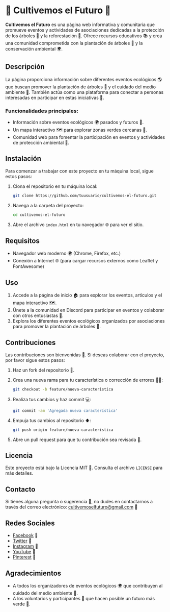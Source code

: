 # 🌱 Cultivemos el Futuro 🌳

**Cultivemos el Futuro** es una página web informativa y comunitaria que promueve eventos y actividades de asociaciones dedicadas a la protección de los árboles 🌳 y la reforestación 🌿. Ofrece recursos educativos 📚 y crea una comunidad comprometida con la plantación de árboles 🌱 y la conservación ambiental 🌍.

## Descripción

La página proporciona información sobre diferentes eventos ecológicos 🌎 que buscan promover la plantación de árboles 🌳 y el cuidado del medio ambiente 🌱. También actúa como una plataforma para conectar a personas interesadas en participar en estas iniciativas 🌻.

### Funcionalidades principales:
- Información sobre eventos ecológicos 🌍 pasados y futuros 🌱.
- Un mapa interactivo 🗺️ para explorar zonas verdes cercanas 🍃.
- Comunidad web para fomentar la participación en eventos y actividades de protección ambiental 🌿.

## Instalación

Para comenzar a trabajar con este proyecto en tu máquina local, sigue estos pasos:

1. Clona el repositorio en tu máquina local:

    ```bash
    git clone https://github.com/tuusuario/cultivemos-el-futuro.git
    ```

2. Navega a la carpeta del proyecto:

    ```bash
    cd cultivemos-el-futuro
    ```

3. Abre el archivo `index.html` en tu navegador 🌐 para ver el sitio.

## Requisitos

- Navegador web moderno 🌍 (Chrome, Firefox, etc.)
- Conexión a Internet 🌐 (para cargar recursos externos como Leaflet y FontAwesome)

## Uso

1. Accede a la página de inicio 🏠 para explorar los eventos, artículos y el mapa interactivo 🗺️.
2. Únete a la comunidad en Discord para participar en eventos y colaborar con otros entusiastas 🌱.
3. Explora los diferentes eventos ecológicos organizados por asociaciones para promover la plantación de árboles 🌳.

## Contribuciones

Las contribuciones son bienvenidas 🌻. Si deseas colaborar con el proyecto, por favor sigue estos pasos:

1. Haz un fork del repositorio 🍴.
2. Crea una nueva rama para tu característica o corrección de errores 🧑‍💻:
   
    ```bash
    git checkout -b feature/nueva-caracteristica
    ```

3. Realiza tus cambios y haz commit 💻:

    ```bash
    git commit -am 'Agregada nueva característica'
    ```

4. Empuja tus cambios al repositorio ⬆️:

    ```bash
    git push origin feature/nueva-caracteristica
    ```

5. Abre un pull request para que tu contribución sea revisada 🔄.

## Licencia

Este proyecto está bajo la Licencia MIT 📝. Consulta el archivo `LICENSE` para más detalles.

## Contacto

Si tienes alguna pregunta o sugerencia 🌸, no dudes en contactarnos a través del correo electrónico: cultivemoselfuturo@gmail.com 📧

## Redes Sociales

- [Facebook](https://facebook.com) 🌿
- [Twitter](https://twitter.com) 🌸
- [Instagram](https://instagram.com) 🌱
- [YouTube](https://youtube.com) 🌼
- [Pinterest](https://pinterest.com) 🍃

## Agradecimientos

- A todos los organizadores de eventos ecológicos 🌍 que contribuyen al cuidado del medio ambiente 🌱.
- A los voluntarios y participantes 🌳 que hacen posible un futuro más verde 🌿.
